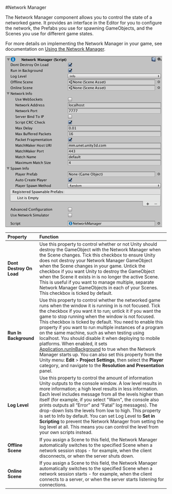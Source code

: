 #Network Manager

The Network Manager component allows you to control the state of a networked game. It provides an interface in the Editor for you to configure the network, the Prefabs you use for spawning GameObjects, and the Scenes you use for different game states.

For more details on implementing the Network Manager in your game, see documentation on [Using the Network Manager](UNetManager).

![The Network Manager component in the Inspector window](../uploads/Main/NetworkManagerUNetComponent.png)

|**Property**|**Function**|
|:---|:---|
|**Dont Destroy On Load**|Use this property to control whether or not Unity should destroy the GameObject with the Network Manager when the Scene changes. Tick this checkbox to ensure Unity does not destroy your Network Manager GameObject when the Scene changes in your game. Untick the checkbox if you want Unity to destroy the GameObject when the Scene it exists in is no longer the active Scene. This is useful if you want to manage multiple, separate Network Manager GameObjects in each of your Scenes. This checkbox is ticked by default.|
|**Run In Background**|Use this property to control whether the networked game runs when the window it is running in is not focused. Tick the checkbox if you want it to run; untick it if you want the game to stop running when the window is not focused. This checkbox is ticked by default. You need to enable this property if you want to run multiple instances of a program on the same machine, such as when testing using localhost. You should disable it when deploying to mobile platforms. When enabled, it sets [Application.runInBackground](ScriptRef:Application-runInBackground.html) to true when the Network Manager starts up. You can also set this property from the Unity menu: **Edit** > **Project Settings**, then select the **Player** category, and navigate to the **Resolution and Presentation** panel.|
|**Log Level**|Use this property to control the amount of information Unity outputs to the console window. A low level results in more information; a high level results in less information. Each level includes message from all the levels higher than itself (for example, if you select "Warn", the console also prints outputs all “Error” and “Fatal” log messages). The drop-down lists the levels from low to high. This property is set to Info by default. You can set Log Level to **Set in Scripting** to prevent the Network Manager from setting the log level at all. This means you can control the level from your own scripts instead.|
|**Offline Scene**|If you assign a Scene to this field, the Network Manager automatically switches to the specified Scene when a network session stops - for example, when the client disconnects, or when the server shuts down.|
|**Online Scene**|If you assign a Scene to this field, the Network Manager automatically switches to the specified Scene when a network session starts - for example, when the client connects to a server, or when the server starts listening for connections.|
<!-- include UNetManagerInspectorCommonProperties -->

